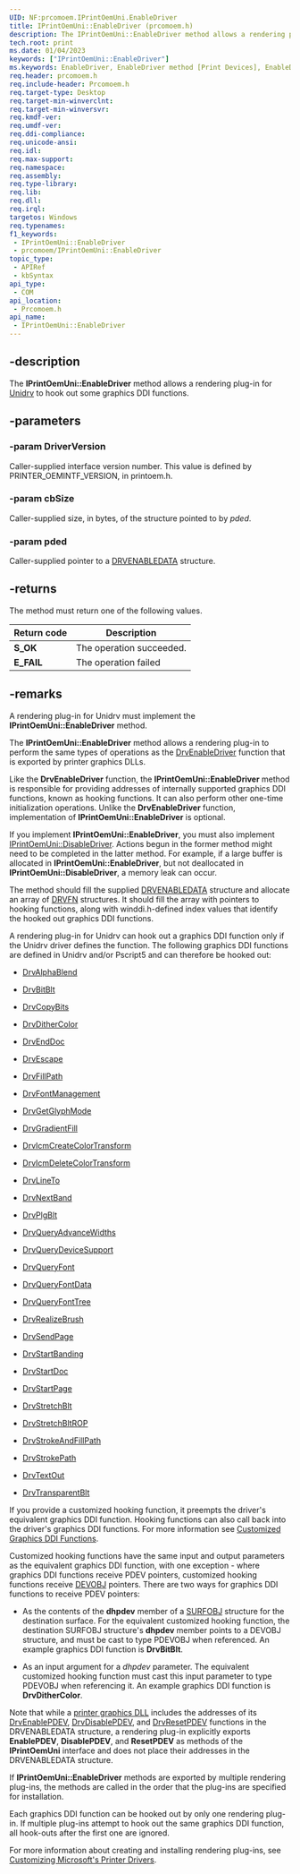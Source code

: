 ```yaml
---
UID: NF:prcomoem.IPrintOemUni.EnableDriver
title: IPrintOemUni::EnableDriver (prcomoem.h)
description: The IPrintOemUni::EnableDriver method allows a rendering plug-in for Unidrv to hook out some graphics DDI functions.
tech.root: print
ms.date: 01/04/2023
keywords: ["IPrintOemUni::EnableDriver"]
ms.keywords: EnableDriver, EnableDriver method [Print Devices], EnableDriver method [Print Devices],IPrintOemUni interface, IPrintOemUni interface [Print Devices],EnableDriver method, IPrintOemUni.EnableDriver, IPrintOemUni::EnableDriver, prcomoem/IPrintOemUni::EnableDriver, print.iprintoemuni_enabledriver, print_unidrv-pscript_rendering_804d9469-6ac6-4220-b123-25a2d226b609.xml
req.header: prcomoem.h
req.include-header: Prcomoem.h
req.target-type: Desktop
req.target-min-winverclnt: 
req.target-min-winversvr: 
req.kmdf-ver: 
req.umdf-ver: 
req.ddi-compliance: 
req.unicode-ansi: 
req.idl: 
req.max-support: 
req.namespace: 
req.assembly: 
req.type-library: 
req.lib: 
req.dll: 
req.irql: 
targetos: Windows
req.typenames: 
f1_keywords:
 - IPrintOemUni::EnableDriver
 - prcomoem/IPrintOemUni::EnableDriver
topic_type:
 - APIRef
 - kbSyntax
api_type:
 - COM
api_location:
 - Prcomoem.h
api_name:
 - IPrintOemUni::EnableDriver
---
```


## -description

The **IPrintOemUni::EnableDriver** method allows a rendering plug-in for [Unidrv](/windows-hardware/drivers/print/microsoft-universal-printer-driver) to hook out some graphics DDI functions.

## -parameters

### -param DriverVersion

Caller-supplied interface version number. This value is defined by PRINTER_OEMINTF_VERSION, in printoem.h.

### -param cbSize

Caller-supplied size, in bytes, of the structure pointed to by *pded*.

### -param pded

Caller-supplied pointer to a [DRVENABLEDATA](/windows/win32/api/winddi/ns-winddi-drvenabledata) structure.

## -returns

The method must return one of the following values.

| Return code | Description |
|---|---|
| **S_OK** | The operation succeeded. |
| **E_FAIL** | The operation failed |

## -remarks

A rendering plug-in for Unidrv must implement the **IPrintOemUni::EnableDriver** method.

The **IPrintOemUni::EnableDriver** method allows a rendering plug-in to perform the same types of operations as the [DrvEnableDriver](/windows/win32/api/winddi/nf-winddi-drvenabledriver) function that is exported by printer graphics DLLs.

Like the **DrvEnableDriver** function, the **IPrintOemUni::EnableDriver** method is responsible for providing addresses of internally supported graphics DDI functions, known as hooking functions. It can also perform other one-time initialization operations. Unlike the **DrvEnableDriver** function, implementation of **IPrintOemUni::EnableDriver** is optional.

If you implement **IPrintOemUni::EnableDriver**, you must also implement [IPrintOemUni::DisableDriver](./nf-prcomoem-iprintoemuni-disabledriver.md). Actions begun in the former method might need to be completed in the latter method. For example, if a large buffer is allocated in **IPrintOemUni::EnableDriver**, but not deallocated in **IPrintOemUni::DisableDriver**, a memory leak can occur.

The method should fill the supplied [DRVENABLEDATA](/windows/win32/api/winddi/ns-winddi-drvenabledata) structure and allocate an array of [DRVFN](/windows/win32/api/winddi/ns-winddi-drvfn) structures. It should fill the array with pointers to hooking functions, along with winddi.h-defined index values that identify the hooked out graphics DDI functions.

A rendering plug-in for Unidrv can hook out a graphics DDI function only if the Unidrv driver defines the function. The following graphics DDI functions are defined in Unidrv and/or Pscript5 and can therefore be hooked out:

- [DrvAlphaBlend](/windows/win32/api/winddi/nf-winddi-drvalphablend)

- [DrvBitBlt](/windows/win32/api/winddi/nf-winddi-drvbitblt)

- [DrvCopyBits](/windows/win32/api/winddi/nf-winddi-drvcopybits)

- [DrvDitherColor](/windows/win32/api/winddi/nf-winddi-drvdithercolor)

- [DrvEndDoc](/windows/win32/api/winddi/nf-winddi-drvenddoc)

- [DrvEscape](/windows/win32/api/winddi/nf-winddi-drvescape)

- [DrvFillPath](/windows/win32/api/winddi/nf-winddi-drvfillpath)

- [DrvFontManagement](/windows/win32/api/winddi/nf-winddi-drvfontmanagement)

- [DrvGetGlyphMode](/windows/win32/api/winddi/nf-winddi-drvgetglyphmode)

- [DrvGradientFill](/windows/win32/api/winddi/nf-winddi-drvgradientfill)

- [DrvIcmCreateColorTransform](/windows/win32/api/winddi/nf-winddi-drvicmcreatecolortransform)

- [DrvIcmDeleteColorTransform](/windows/win32/api/winddi/nf-winddi-drvicmdeletecolortransform)

- [DrvLineTo](/windows/win32/api/winddi/nf-winddi-drvlineto)

- [DrvNextBand](/windows/win32/api/winddi/nf-winddi-drvnextband)

- [DrvPlgBlt](/windows/win32/api/winddi/nf-winddi-drvplgblt)

- [DrvQueryAdvanceWidths](/windows/win32/api/winddi/nf-winddi-drvqueryadvancewidths)

- [DrvQueryDeviceSupport](/windows/win32/api/winddi/nf-winddi-drvquerydevicesupport)

- [DrvQueryFont](/windows/win32/api/winddi/nf-winddi-drvqueryfont)

- [DrvQueryFontData](/windows/win32/api/winddi/nf-winddi-drvqueryfontdata)

- [DrvQueryFontTree](/windows/win32/api/winddi/nf-winddi-drvqueryfonttree)

- [DrvRealizeBrush](/windows/win32/api/winddi/nf-winddi-drvrealizebrush)

- [DrvSendPage](/windows/win32/api/winddi/nf-winddi-drvsendpage)

- [DrvStartBanding](/windows/win32/api/winddi/nf-winddi-drvstartbanding)

- [DrvStartDoc](/windows/win32/api/winddi/nf-winddi-drvstartdoc)

- [DrvStartPage](/windows/win32/api/winddi/nf-winddi-drvstartpage)

- [DrvStretchBlt](/windows/win32/api/winddi/nf-winddi-drvstretchblt)

- [DrvStretchBltROP](/windows/win32/api/winddi/nf-winddi-drvstretchbltrop)

- [DrvStrokeAndFillPath](/windows/win32/api/winddi/nf-winddi-drvstrokeandfillpath)

- [DrvStrokePath](/windows/win32/api/winddi/nf-winddi-drvstrokepath)

- [DrvTextOut](/windows/win32/api/winddi/nf-winddi-drvtextout)

- [DrvTransparentBlt](/windows/win32/api/winddi/nf-winddi-drvtransparentblt)

If you provide a customized hooking function, it preempts the driver's equivalent graphics DDI function. Hooking functions can also call back into the driver's graphics DDI functions. For more information see [Customized Graphics DDI Functions](/windows-hardware/drivers/print/customized-graphics-ddi-functions).

Customized hooking functions have the same input and output parameters as the equivalent graphics DDI function, with one exception - where graphics DDI functions receive PDEV pointers, customized hooking functions receive [DEVOBJ](../printoem/ns-printoem-_devobj.md) pointers. There are two ways for graphics DDI functions to receive PDEV pointers:

- As the contents of the **dhpdev** member of a [SURFOBJ](/windows/win32/api/winddi/ns-winddi-surfobj) structure for the destination surface. For the equivalent customized hooking function, the destination SURFOBJ structure's **dhpdev** member points to a DEVOBJ structure, and must be cast to type PDEVOBJ when referenced. An example graphics DDI function is **DrvBitBlt**.

- As an input argument for a *dhpdev* parameter. The equivalent customized hooking function must cast this input parameter to type PDEVOBJ when referencing it. An example graphics DDI function is **DrvDitherColor**.

Note that while a [printer graphics DLL](/windows-hardware/drivers/print/printer-graphics-dll) includes the addresses of its [DrvEnablePDEV](/windows/win32/api/winddi/nf-winddi-drvenablepdev), [DrvDisablePDEV](/windows/win32/api/winddi/nf-winddi-drvdisablepdev), and [DrvResetPDEV](/windows/win32/api/winddi/nf-winddi-drvresetpdev) functions in the DRVENABLEDATA structure, a rendering plug-in explicitly exports **EnablePDEV**, **DisablePDEV**, and **ResetPDEV** as methods of the **IPrintOemUni** interface and does not place their addresses in the DRVENABLEDATA structure.

If **IPrintOemUni::EnableDriver** methods are exported by multiple rendering plug-ins, the methods are called in the order that the plug-ins are specified for installation.

Each graphics DDI function can be hooked out by only one rendering plug-in. If multiple plug-ins attempt to hook out the same graphics DDI function, all hook-outs after the first one are ignored.

For more information about creating and installing rendering plug-ins, see [Customizing Microsoft's Printer Drivers](/windows-hardware/drivers/print/customizing-microsoft-s-printer-drivers).